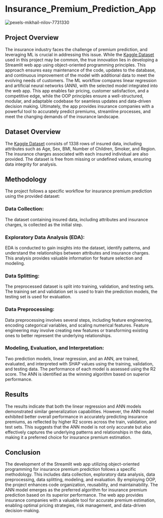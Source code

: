 # Insurance_Premium_Prediction_App

![pexels-mikhail-nilov-7731330](https://github.com/aswinram1997/DataScience_Portfolio/assets/102771069/b21d0440-5ca8-4ebc-9116-026cfe01b29c)

## Project Overview
The insurance industry faces the challenge of premium prediction, and leveraging ML is crucial in addressing this issue. While the [Kaggle Dataset](<https://www.kaggle.com/datasets/teertha/ushealthinsurancedataset>) used in this project may be common, the true innovation lies in developing a Streamlit web app using object-oriented programming principles. This approach ensures easy maintenance of the code, updates to the database, and continuous improvement of the model with additional data to meet the evolving needs of customers. The ML workflow compares linear regression and artificial neural networks (ANN), with the selected model integrated into the web app. This app enables fair pricing, customer satisfaction, and a competitive edge, while the OOP principles ensure a well-structured, modular, and adaptable codebase for seamless updates and data-driven decision making. Ultimately, the app provides insurance companies with a powerful tool to accurately predict premiums, streamline processes, and meet the changing demands of the insurance landscape.

## Dataset Overview
The [Kaggle Dataset](<https://www.kaggle.com/datasets/teertha/ushealthinsurancedataset>) consists of 1338 rows of insured data, including attributes such as Age, Sex, BMI, Number of Children, Smoker, and Region. The insurance charges associated with each insured individual are also provided. The dataset is free from missing or undefined values, ensuring data integrity for analysis.

## Methodology
The project follows a specific workflow for insurance premium prediction using the provided dataset:

### Data Collection:
The dataset containing insured data, including attributes and insurance charges, is collected as the initial step.

### Exploratory Data Analysis (EDA):
EDA is conducted to gain insights into the dataset, identify patterns, and understand the relationships between attributes and insurance charges. This analysis provides valuable information for feature selection and modeling.

### Data Splitting:
The preprocessed dataset is split into training, validation, and testing sets. The training set and validation set is used to train the prediction models, the testing set is used for evaluation.

### Data Preprocessing:
Data preprocessing involves several steps, including feature engineering, encoding categorical variables, and scaling numerical features. Feature engineering may involve creating new features or transforming existing ones to better represent the underlying relationships.

### Modeling, Evaluation, and Interpretation:
Two prediction models, linear regression, and an ANN, are trained, evaluated, and interpreted with SHAP values using the training, validation, and testing data. The performance of each model is assessed using the R2 score. The ANN is identified as the winning algorithm based on superior performance.

## Results
The results indicate that both the linear regression and ANN models demonstrated similar generalization capabilities. However, the ANN model exhibited better overall performance in accurately predicting insurance premiums, as reflected by higher R2 scores across the train, validation, and test sets. This suggests that the ANN model is not only accurate but also effectively captures the underlying patterns and relationships in the data, making it a preferred choice for insurance premium estimation.

## Conclusion
The development of the Streamlit web app utilizing object-oriented programming for insurance premium prediction follows a specific methodology. This includes data collection, exploratory data analysis, data preprocessing, data splitting, modeling, and evaluation. By employing OOP, the project enhances code organization, reusability, and maintainability. The ANN model emerges as the preferred algorithm for insurance premium prediction based on its superior performance. The web app provides insurance companies with a valuable tool for accurate premium estimation, enabling optimal pricing strategies, risk management, and data-driven decision-making.



